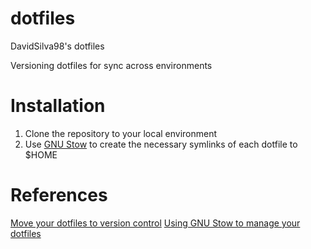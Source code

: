 # dotfiles
DavidSilva98's dotfiles

Versioning dotfiles for sync across environments

# Installation

1) Clone the repository to your local environment
2) Use [GNU Stow](https://www.gnu.org/software/stow/) to create the necessary symlinks of each dotfile to $HOME

# References

[Move your dotfiles to version control](https://opensource.com/article/19/3/move-your-dotfiles-version-control)
[Using GNU Stow to manage your dotfiles](http://brandon.invergo.net/news/2012-05-26-using-gnu-stow-to-manage-your-dotfiles.html)
